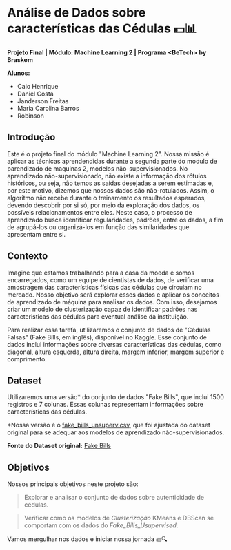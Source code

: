 # Análise de Dados sobre características das Cédulas 💵📊

**Projeto Final | Módulo: Machine Learning 2 | Programa <BeTech\> by Braskem**

**Alunos:**
- Caio Henrique
- Daniel Costa
- Janderson Freitas
- Maria Carolina Barros
- Robinson

## Introdução

Este é o projeto final do módulo "Machine Learning 2". Nossa missão é aplicar as técnicas aprendendidas durante a segunda parte do modulo de parendizado de maquinas 2, modelos não-supervisionados. No aprendizado não-supervisionado, não existe a informação dos rótulos históricos, ou seja, não temos as saídas desejadas a serem estimadas e, por este motivo, dizemos que nossos dados são não-rotulados. Assim, o algoritmo não recebe durante o treinamento os resultados esperados, devendo descobrir por si só, por meio da exploração dos dados, os possíveis relacionamentos entre eles. Neste caso, o processo de aprendizado busca identificar regularidades, padrões, entre os dados, a fim de agrupá-los ou organizá-los em função das similaridades que apresentam entre si.


## Contexto

Imagine que estamos trabalhando para a casa da moeda e somos encarregados, como um equipe de cientistas de dados, de verificar uma amostragem das características físicas das cédulas que circulam no mercado. Nosso objetivo será explorar esses dados e aplicar os conceitos de aprendizado de máquina para analisar os dados. Com isso, desejamos criar um modelo de clusterização capaz de identificar padrões nas caracteristicas das cédulas para eventual análise da instituição.

Para realizar essa tarefa, utilizaremos o conjunto de dados de "Cédulas Falsas" (Fake Bills, em inglês), disponível no Kaggle. Esse conjunto de dados inclui informações sobre diversas características das cédulas, como diagonal, altura esquerda, altura direita, margem inferior, margem superior e comprimento.


## Dataset

Utilizaremos uma versão* do conjunto de dados "Fake Bills", que inclui 1500 registros e 7 colunas. Essas colunas representam informações sobre características das cédulas.

*Nossa versão é o [fake_bills_unsuperv.csv](https://encurtador.com.br/dpA56), que foi ajustada do dataset original para se adequar aos modelos de aprendizado não-supervisionados.


**Fonte do Dataset original:** [Fake Bills](https://www.kaggle.com/datasets/alexandrepetit881234/fake-bills/data)



## Objetivos

Nossos principais objetivos neste projeto são:

> Explorar e analisar o conjunto de dados sobre autenticidade de cédulas.

> Verificar como os modelos de *Clusterização* KMeans e DBScan se comportam com os dados do *Fake_Bills_Usupervised*.

Vamos mergulhar nos dados e iniciar nossa jornada 💵🔍
